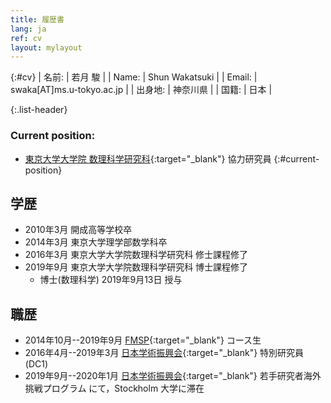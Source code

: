 ```yaml
---
title: 履歴書
lang: ja
ref: cv
layout: mylayout
---
```


{:#cv}
| 名前:   | 若月 駿                   |
| Name:   | Shun Wakatsuki            |
| Email:  | swaka[AT]ms.u-tokyo.ac.jp |
| 出身地: | 神奈川県                  |
| 国籍:   | 日本                      |

{:.list-header}
### Current position:
- [東京大学大学院 数理科学研究科](http://www.ms.u-tokyo.ac.jp/index-j.html){:target="_blank"}
  協力研究員
{:#current-position}

## 学歴
- 2010年3月 開成高等学校卒
- 2014年3月 東京大学理学部数学科卒
- 2016年3月 東京大学大学院数理科学研究科 修士課程修了
- 2019年9月 東京大学大学院数理科学研究科 博士課程修了
    - 博士(数理科学) 2019年9月13日 授与

## 職歴
- 2014年10月--2019年9月
  [FMSP](http://fmsp.ms.u-tokyo.ac.jp/index.html){:target="_blank"}
  コース生
- 2016年4月--2019年3月
  [日本学術振興会](https://www.jsps.go.jp/index.html){:target="_blank"}
  特別研究員 (DC1)
- 2019年9月--2020年1月
  [日本学術振興会](https://www.jsps.go.jp/index.html){:target="_blank"}
  若手研究者海外挑戦プログラム
  にて，Stockholm 大学に滞在
